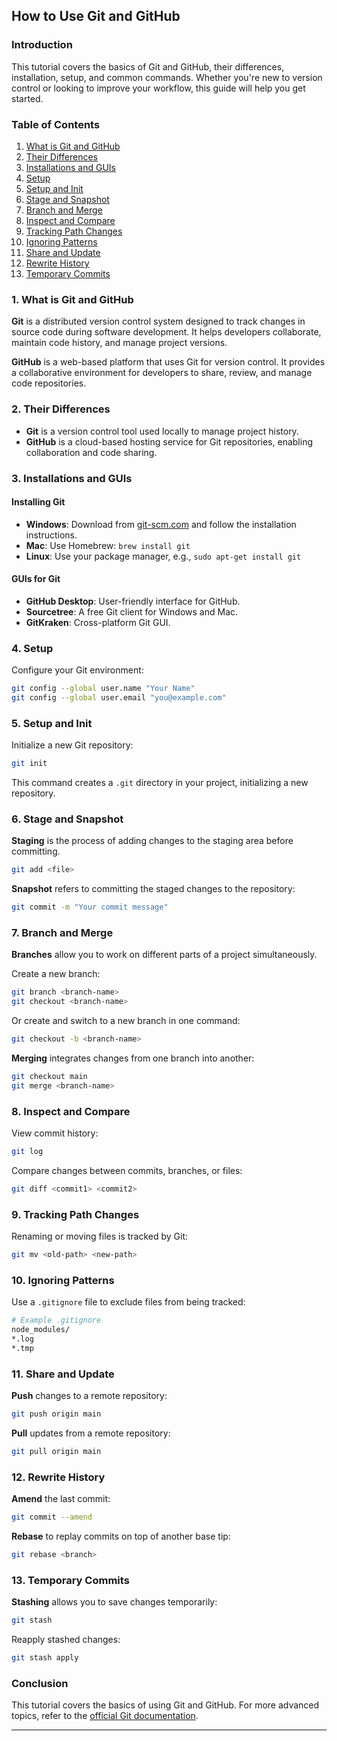 ## How to Use Git and GitHub

### Introduction
This tutorial covers the basics of Git and GitHub, their differences, installation, setup, and common commands. Whether you're new to version control or looking to improve your workflow, this guide will help you get started.

### Table of Contents
1. [What is Git and GitHub](#what-is-git-and-github)
2. [Their Differences](#their-differences)
3. [Installations and GUIs](#installations-and-guis)
4. [Setup](#setup)
5. [Setup and Init](#setup-and-init)
6. [Stage and Snapshot](#stage-and-snapshot)
7. [Branch and Merge](#branch-and-merge)
8. [Inspect and Compare](#inspect-and-compare)
9. [Tracking Path Changes](#tracking-path-changes)
10. [Ignoring Patterns](#ignoring-patterns)
11. [Share and Update](#share-and-update)
12. [Rewrite History](#rewrite-history)
13. [Temporary Commits](#temporary-commits)

### 1. What is Git and GitHub
**Git** is a distributed version control system designed to track changes in source code during software development. It helps developers collaborate, maintain code history, and manage project versions.

**GitHub** is a web-based platform that uses Git for version control. It provides a collaborative environment for developers to share, review, and manage code repositories.

### 2. Their Differences
- **Git** is a version control tool used locally to manage project history.
- **GitHub** is a cloud-based hosting service for Git repositories, enabling collaboration and code sharing.

### 3. Installations and GUIs
#### Installing Git
- **Windows**: Download from [git-scm.com](https://git-scm.com/) and follow the installation instructions.
- **Mac**: Use Homebrew: `brew install git`
- **Linux**: Use your package manager, e.g., `sudo apt-get install git`

#### GUIs for Git
- **GitHub Desktop**: User-friendly interface for GitHub.
- **Sourcetree**: A free Git client for Windows and Mac.
- **GitKraken**: Cross-platform Git GUI.

### 4. Setup
Configure your Git environment:

```sh
git config --global user.name "Your Name"
git config --global user.email "you@example.com"
```

### 5. Setup and Init
Initialize a new Git repository:

```sh
git init
```

This command creates a `.git` directory in your project, initializing a new repository.

### 6. Stage and Snapshot
**Staging** is the process of adding changes to the staging area before committing.

```sh
git add <file>
```

**Snapshot** refers to committing the staged changes to the repository:

```sh
git commit -m "Your commit message"
```

### 7. Branch and Merge
**Branches** allow you to work on different parts of a project simultaneously.

Create a new branch:

```sh
git branch <branch-name>
git checkout <branch-name>
```

Or create and switch to a new branch in one command:

```sh
git checkout -b <branch-name>
```

**Merging** integrates changes from one branch into another:

```sh
git checkout main
git merge <branch-name>
```

### 8. Inspect and Compare
View commit history:

```sh
git log
```

Compare changes between commits, branches, or files:

```sh
git diff <commit1> <commit2>
```

### 9. Tracking Path Changes
Renaming or moving files is tracked by Git:

```sh
git mv <old-path> <new-path>
```

### 10. Ignoring Patterns
Use a `.gitignore` file to exclude files from being tracked:

```sh
# Example .gitignore
node_modules/
*.log
*.tmp
```

### 11. Share and Update
**Push** changes to a remote repository:

```sh
git push origin main
```

**Pull** updates from a remote repository:

```sh
git pull origin main
```

### 12. Rewrite History
**Amend** the last commit:

```sh
git commit --amend
```

**Rebase** to replay commits on top of another base tip:

```sh
git rebase <branch>
```

### 13. Temporary Commits
**Stashing** allows you to save changes temporarily:

```sh
git stash
```

Reapply stashed changes:

```sh
git stash apply
```

### Conclusion
This tutorial covers the basics of using Git and GitHub. For more advanced topics, refer to the [official Git documentation](https://git-scm.com/doc).

---
